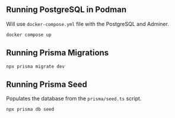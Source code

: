 ## Running PostgreSQL in Podman

Will use `docker-compose.yml` file with the PostgreSQL and Adminer.

```shell
docker compose up
```

## Running Prisma Migrations

```shell
npx prisma migrate dev
```

## Running Prisma Seed

Populates the database from the `prisma/seed.ts` script. 

```shell
npx prisma db seed
```